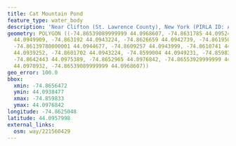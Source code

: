 ```yaml
---
title: Cat Mountain Pond
feature_type: water_body
description: 'Near Clifton (St. Lawrence County), New York (PIRLA ID: ADIR009)'
geometry: POLYGON ((-74.86539089999999 44.0968607, -74.8631785 44.0952428, -74.8631785
  44.0949909, -74.863192 44.0943224, -74.8626659 44.0942739, -74.8619509 44.0943418,
  -74.86139780000001 44.0944677, -74.8609257 44.0943999, -74.8610741 44.0938477, -74.8607638
  44.0939252, -74.8601702 44.0943224, -74.8599004 44.0949231, -74.85983299999999 44.0956594,
  -74.8642443 44.0975389, -74.8652965 44.0976842, -74.86553929999999 44.0973161, -74.8656472
  44.0970932, -74.86539089999999 44.0968607))
geo_error: 100.0
bbox:
  xmin: -74.8656472
  ymin: 44.0938477
  xmax: -74.859833
  ymax: 44.0976842
longitude: -74.8625048
latitude: 44.0957998
external_links:
  osm: way/221560429
---
```

